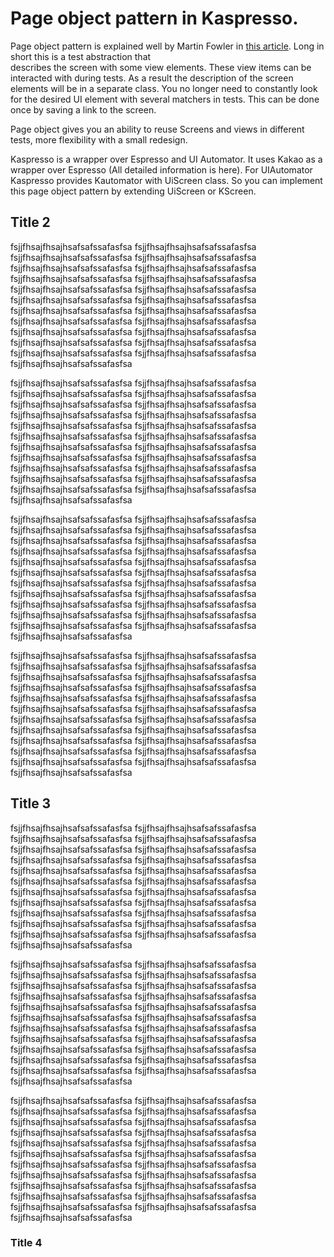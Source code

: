 # Page object pattern in Kaspresso.

Page object pattern is explained well by Martin Fowler in [this article](https://martinfowler.com/bliki/PageObject.html). Long in short this is a test abstraction that   
describes the screen with some view elements. These view items can be interacted with during tests. As a result the description of the screen elements will be in a separate
class. You no longer need to constantly look for the desired UI element with several matchers in tests. This can be done once by saving a link to the screen.

Page object gives you an ability to reuse Screens and views in different tests, more flexibility with a small redesign.

Kaspresso is a wrapper over Espresso and UI Automator. It uses Kakao as a wrapper over Espresso (All detailed information is here). For UIAutomator Kaspresso provides
Kautomator with UiScreen class. So you can implement this page object pattern by extending UiScreen or KScreen.


## Title 2



fsjjfhsajfhsajhsafsafssafasfsa
fsjjfhsajfhsajhsafsafssafasfsa
fsjjfhsajfhsajhsafsafssafasfsa
fsjjfhsajfhsajhsafsafssafasfsa
fsjjfhsajfhsajhsafsafssafasfsa
fsjjfhsajfhsajhsafsafssafasfsa
fsjjfhsajfhsajhsafsafssafasfsa
fsjjfhsajfhsajhsafsafssafasfsa
fsjjfhsajfhsajhsafsafssafasfsa
fsjjfhsajfhsajhsafsafssafasfsa
fsjjfhsajfhsajhsafsafssafasfsa
fsjjfhsajfhsajhsafsafssafasfsa
fsjjfhsajfhsajhsafsafssafasfsa
fsjjfhsajfhsajhsafsafssafasfsa
fsjjfhsajfhsajhsafsafssafasfsa
fsjjfhsajfhsajhsafsafssafasfsa
fsjjfhsajfhsajhsafsafssafasfsa
fsjjfhsajfhsajhsafsafssafasfsa
fsjjfhsajfhsajhsafsafssafasfsa
fsjjfhsajfhsajhsafsafssafasfsa
fsjjfhsajfhsajhsafsafssafasfsa
fsjjfhsajfhsajhsafsafssafasfsa
fsjjfhsajfhsajhsafsafssafasfsa




fsjjfhsajfhsajhsafsafssafasfsa
fsjjfhsajfhsajhsafsafssafasfsa
fsjjfhsajfhsajhsafsafssafasfsa
fsjjfhsajfhsajhsafsafssafasfsa
fsjjfhsajfhsajhsafsafssafasfsa
fsjjfhsajfhsajhsafsafssafasfsa
fsjjfhsajfhsajhsafsafssafasfsa
fsjjfhsajfhsajhsafsafssafasfsa
fsjjfhsajfhsajhsafsafssafasfsa
fsjjfhsajfhsajhsafsafssafasfsa
fsjjfhsajfhsajhsafsafssafasfsa
fsjjfhsajfhsajhsafsafssafasfsa
fsjjfhsajfhsajhsafsafssafasfsa
fsjjfhsajfhsajhsafsafssafasfsa
fsjjfhsajfhsajhsafsafssafasfsa
fsjjfhsajfhsajhsafsafssafasfsa
fsjjfhsajfhsajhsafsafssafasfsa
fsjjfhsajfhsajhsafsafssafasfsa
fsjjfhsajfhsajhsafsafssafasfsa
fsjjfhsajfhsajhsafsafssafasfsa
fsjjfhsajfhsajhsafsafssafasfsa
fsjjfhsajfhsajhsafsafssafasfsa
fsjjfhsajfhsajhsafsafssafasfsa

fsjjfhsajfhsajhsafsafssafasfsa
fsjjfhsajfhsajhsafsafssafasfsa
fsjjfhsajfhsajhsafsafssafasfsa
fsjjfhsajfhsajhsafsafssafasfsa
fsjjfhsajfhsajhsafsafssafasfsa
fsjjfhsajfhsajhsafsafssafasfsa
fsjjfhsajfhsajhsafsafssafasfsa
fsjjfhsajfhsajhsafsafssafasfsa
fsjjfhsajfhsajhsafsafssafasfsa
fsjjfhsajfhsajhsafsafssafasfsa
fsjjfhsajfhsajhsafsafssafasfsa
fsjjfhsajfhsajhsafsafssafasfsa
fsjjfhsajfhsajhsafsafssafasfsa
fsjjfhsajfhsajhsafsafssafasfsa
fsjjfhsajfhsajhsafsafssafasfsa
fsjjfhsajfhsajhsafsafssafasfsa
fsjjfhsajfhsajhsafsafssafasfsa
fsjjfhsajfhsajhsafsafssafasfsa
fsjjfhsajfhsajhsafsafssafasfsa
fsjjfhsajfhsajhsafsafssafasfsa
fsjjfhsajfhsajhsafsafssafasfsa
fsjjfhsajfhsajhsafsafssafasfsa
fsjjfhsajfhsajhsafsafssafasfsa

fsjjfhsajfhsajhsafsafssafasfsa
fsjjfhsajfhsajhsafsafssafasfsa
fsjjfhsajfhsajhsafsafssafasfsa
fsjjfhsajfhsajhsafsafssafasfsa
fsjjfhsajfhsajhsafsafssafasfsa
fsjjfhsajfhsajhsafsafssafasfsa
fsjjfhsajfhsajhsafsafssafasfsa
fsjjfhsajfhsajhsafsafssafasfsa
fsjjfhsajfhsajhsafsafssafasfsa
fsjjfhsajfhsajhsafsafssafasfsa
fsjjfhsajfhsajhsafsafssafasfsa
fsjjfhsajfhsajhsafsafssafasfsa
fsjjfhsajfhsajhsafsafssafasfsa
fsjjfhsajfhsajhsafsafssafasfsa
fsjjfhsajfhsajhsafsafssafasfsa
fsjjfhsajfhsajhsafsafssafasfsa
fsjjfhsajfhsajhsafsafssafasfsa
fsjjfhsajfhsajhsafsafssafasfsa
fsjjfhsajfhsajhsafsafssafasfsa
fsjjfhsajfhsajhsafsafssafasfsa
fsjjfhsajfhsajhsafsafssafasfsa
fsjjfhsajfhsajhsafsafssafasfsa
fsjjfhsajfhsajhsafsafssafasfsa


## Title 3


fsjjfhsajfhsajhsafsafssafasfsa
fsjjfhsajfhsajhsafsafssafasfsa
fsjjfhsajfhsajhsafsafssafasfsa
fsjjfhsajfhsajhsafsafssafasfsa
fsjjfhsajfhsajhsafsafssafasfsa
fsjjfhsajfhsajhsafsafssafasfsa
fsjjfhsajfhsajhsafsafssafasfsa
fsjjfhsajfhsajhsafsafssafasfsa
fsjjfhsajfhsajhsafsafssafasfsa
fsjjfhsajfhsajhsafsafssafasfsa
fsjjfhsajfhsajhsafsafssafasfsa
fsjjfhsajfhsajhsafsafssafasfsa
fsjjfhsajfhsajhsafsafssafasfsa
fsjjfhsajfhsajhsafsafssafasfsa
fsjjfhsajfhsajhsafsafssafasfsa
fsjjfhsajfhsajhsafsafssafasfsa
fsjjfhsajfhsajhsafsafssafasfsa
fsjjfhsajfhsajhsafsafssafasfsa
fsjjfhsajfhsajhsafsafssafasfsa
fsjjfhsajfhsajhsafsafssafasfsa
fsjjfhsajfhsajhsafsafssafasfsa
fsjjfhsajfhsajhsafsafssafasfsa
fsjjfhsajfhsajhsafsafssafasfsa

fsjjfhsajfhsajhsafsafssafasfsa
fsjjfhsajfhsajhsafsafssafasfsa
fsjjfhsajfhsajhsafsafssafasfsa
fsjjfhsajfhsajhsafsafssafasfsa
fsjjfhsajfhsajhsafsafssafasfsa
fsjjfhsajfhsajhsafsafssafasfsa
fsjjfhsajfhsajhsafsafssafasfsa
fsjjfhsajfhsajhsafsafssafasfsa
fsjjfhsajfhsajhsafsafssafasfsa
fsjjfhsajfhsajhsafsafssafasfsa
fsjjfhsajfhsajhsafsafssafasfsa
fsjjfhsajfhsajhsafsafssafasfsa
fsjjfhsajfhsajhsafsafssafasfsa
fsjjfhsajfhsajhsafsafssafasfsa
fsjjfhsajfhsajhsafsafssafasfsa
fsjjfhsajfhsajhsafsafssafasfsa
fsjjfhsajfhsajhsafsafssafasfsa
fsjjfhsajfhsajhsafsafssafasfsa
fsjjfhsajfhsajhsafsafssafasfsa
fsjjfhsajfhsajhsafsafssafasfsa
fsjjfhsajfhsajhsafsafssafasfsa
fsjjfhsajfhsajhsafsafssafasfsa
fsjjfhsajfhsajhsafsafssafasfsa

fsjjfhsajfhsajhsafsafssafasfsa
fsjjfhsajfhsajhsafsafssafasfsa
fsjjfhsajfhsajhsafsafssafasfsa
fsjjfhsajfhsajhsafsafssafasfsa
fsjjfhsajfhsajhsafsafssafasfsa
fsjjfhsajfhsajhsafsafssafasfsa
fsjjfhsajfhsajhsafsafssafasfsa
fsjjfhsajfhsajhsafsafssafasfsa
fsjjfhsajfhsajhsafsafssafasfsa
fsjjfhsajfhsajhsafsafssafasfsa
fsjjfhsajfhsajhsafsafssafasfsa
fsjjfhsajfhsajhsafsafssafasfsa
fsjjfhsajfhsajhsafsafssafasfsa
fsjjfhsajfhsajhsafsafssafasfsa
fsjjfhsajfhsajhsafsafssafasfsa
fsjjfhsajfhsajhsafsafssafasfsa
fsjjfhsajfhsajhsafsafssafasfsa
fsjjfhsajfhsajhsafsafssafasfsa
fsjjfhsajfhsajhsafsafssafasfsa
fsjjfhsajfhsajhsafsafssafasfsa
fsjjfhsajfhsajhsafsafssafasfsa
fsjjfhsajfhsajhsafsafssafasfsa
fsjjfhsajfhsajhsafsafssafasfsa


### Title 4
